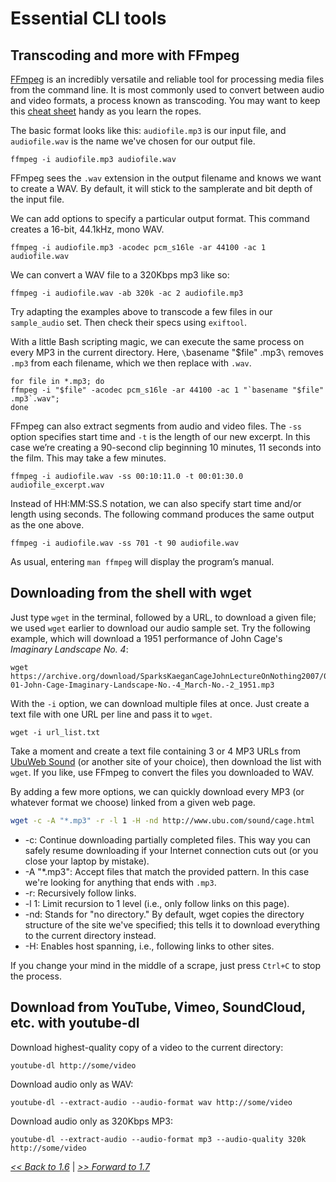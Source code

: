 
# Essential CLI tools

## Transcoding and more with FFmpeg

[FFmpeg](https://ffmpeg.org/) is an incredibly versatile and reliable tool for processing media files from the command line. It is most commonly used to convert between audio and video formats, a process known as transcoding. You may want to keep this [cheat sheet](https://www.cheatography.com/thetartankilt/cheat-sheets/ffmpeg/pdf_bw/) handy as you learn the ropes.

The basic format looks like this: `audiofile.mp3` is our input file, and `audiofile.wav` is the name we've chosen for our output file.

```
ffmpeg -i audiofile.mp3 audiofile.wav
```

FFmpeg sees the `.wav` extension in the output filename and knows we want to create a WAV. By default, it will stick to the samplerate and bit depth of the input file.

We can add options to specify a particular output format. This command creates a 16-bit, 44.1kHz, mono WAV.

```
ffmpeg -i audiofile.mp3 -acodec pcm_s16le -ar 44100 -ac 1 audiofile.wav
```

We can convert a WAV file to a 320Kbps mp3 like so:

```
ffmpeg -i audiofile.wav -ab 320k -ac 2 audiofile.mp3
```

Try adapting the examples above to transcode a few files in our `sample_audio` set. Then check their specs using `exiftool`.

With a little Bash scripting magic, we can execute the same process on every MP3 in the current directory. Here, `\`basename "$file" .mp3`\` removes `.mp3` from each filename, which we then replace with `.wav`.

```
for file in *.mp3; do
ffmpeg -i "$file" -acodec pcm_s16le -ar 44100 -ac 1 "`basename "$file" .mp3`.wav";
done
```

FFmpeg can also extract segments from audio and video files. The `-ss` option specifies start time and `-t` is the length of our new excerpt. In this case we’re creating a 90-second clip beginning 10 minutes, 11 seconds into the film.  This may take a few minutes.

```
ffmpeg -i audiofile.wav -ss 00:10:11.0 -t 00:01:30.0 audiofile_excerpt.wav
```

Instead of HH:MM:SS.S notation, we can also specify start time and/or length using seconds. The following command produces the same output as the one above.

```
ffmpeg -i audiofile.wav -ss 701 -t 90 audiofile.wav
```

As usual, entering `man ffmpeg` will display the program’s manual.


## Downloading from the shell with wget

Just type `wget` in the terminal, followed by a URL, to download a given file; we used `wget` earlier to download our audio sample set. Try the following example, which will download a 1951 performance of John Cage's *Imaginary Landscape No. 4*:

```
wget https://archive.org/download/SparksKaeganCageJohnLectureOnNothing2007/02-01-John-Cage-Imaginary-Landscape-No.-4_March-No.-2_1951.mp3
```

With the `-i` option, we can download multiple files at once. Just create a text file with one URL per line and pass it to `wget`.

```
wget -i url_list.txt
```

Take a moment and create a text file containing 3 or 4 MP3 URLs from [UbuWeb Sound](http://ubu.com/sound/) (or another site of your choice), then download the list with `wget`. If you like, use FFmpeg to convert the files you downloaded to WAV.

By adding a few more options, we can quickly download every MP3 (or whatever format we choose) linked from a given web page.

```bash
wget -c -A "*.mp3" -r -l 1 -H -nd http://www.ubu.com/sound/cage.html
```

- -c: Continue downloading partially completed files. This way you can safely resume downloading if your Internet connection cuts out (or you close your laptop by mistake).
- -A "\*.mp3": Accept files that match the provided pattern. In this case we're looking for anything that ends with `.mp3`.
- -r: Recursively follow links.
- -l 1: Limit recursion to 1 level (i.e., only follow links on this page).
- -nd: Stands for "no directory." By default, wget copies the directory structure of the site we've specified; this tells it to download everything to the current directory instead.
- -H: Enables host spanning, i.e., following links to other sites.

If you change your mind in the middle of a scrape, just press `Ctrl+C` to stop the process.

## Download from YouTube, Vimeo, SoundCloud, etc. with youtube-dl

Download highest-quality copy of a video to the current directory:

```
youtube-dl http://some/video
```

Download audio only as WAV:

```
youtube-dl --extract-audio --audio-format wav http://some/video
```

Download audio only as 320Kbps MP3:

```
youtube-dl --extract-audio --audio-format mp3 --audio-quality 320k http://some/video
```

[*<< Back to 1.6*](1.6.md) | [*>> Forward to 1.7*](1.7.md)
